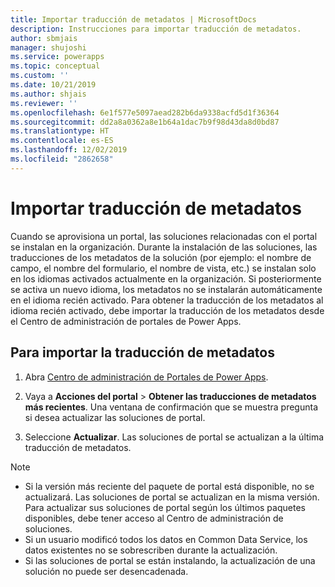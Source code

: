 ```yaml
---
title: Importar traducción de metadatos | MicrosoftDocs
description: Instrucciones para importar traducción de metadatos.
author: sbmjais
manager: shujoshi
ms.service: powerapps
ms.topic: conceptual
ms.custom: ''
ms.date: 10/21/2019
ms.author: shjais
ms.reviewer: ''
ms.openlocfilehash: 6e1f577e5097aead282b6da9338acfd5d1f36364
ms.sourcegitcommit: dd2a8a0362a8e1b64a1dac7b9f98d43da8d0bd87
ms.translationtype: HT
ms.contentlocale: es-ES
ms.lasthandoff: 12/02/2019
ms.locfileid: "2862658"
---
```

# <a name="import-metadata-translation"></a>Importar traducción de metadatos

Cuando se aprovisiona un portal, las soluciones relacionadas con el portal se instalan en la organización. Durante la instalación de las soluciones, las traducciones de los metadatos de la solución (por ejemplo: el nombre de campo, el nombre del formulario, el nombre de vista, etc.) se instalan solo en los idiomas activados actualmente en la organización. Si posteriormente se activa un nuevo idioma, los metadatos no se instalarán automáticamente en el idioma recién activado. Para obtener la traducción de los metadatos al idioma recién activado, debe importar la traducción de los metadatos desde el Centro de administración de portales de Power Apps.

## <a name="to-import-metadata-translation"></a>Para importar la traducción de metadatos

1.  Abra [Centro de administración de Portales de Power Apps](admin-overview.md).

2.  Vaya a **Acciones del portal** > **Obtener las traducciones de metadatos más recientes**. Una ventana de confirmación que se muestra pregunta si desea actualizar las soluciones de portal.

3.  Seleccione **Actualizar**. Las soluciones de portal se actualizan a la última traducción de metadatos.

> [!Note]
> - Si la versión más reciente del paquete de portal está disponible, no se actualizará. Las soluciones de portal se actualizan en la misma versión. Para actualizar sus soluciones de portal según los últimos paquetes disponibles, debe tener acceso al Centro de administración de soluciones.
> - Si un usuario modificó todos los datos en Common Data Service, los datos existentes no se sobrescriben durante la actualización.
> - Si las soluciones de portal se están instalando, la actualización de una solución no puede ser desencadenada.